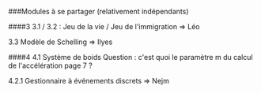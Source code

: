 ###Modules à se partager
(relativement indépendants)

####3
3.1 / 3.2 :
Jeu de la vie / Jeu de l'immigration
=> Léo

3.3
Modèle de Schelling
=> Ilyes

####4
4.1
Système de boids
Question : c'est quoi le paramètre m du calcul de l'accélération page 7 ?

4.2.1
Gestionnaire à événements discrets
=> Nejm
